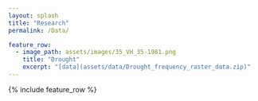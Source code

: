 ```yaml
---      
layout: splash
title: "Research"
permalink: /Data/

feature_row:
  - image_path: assets/images/35_VH_35-1981.png
    title: "Drought"
    excerpt: "[data](assets/data/Drought_frequency_raster_data.zip)"
---
```

{% include feature_row %}

